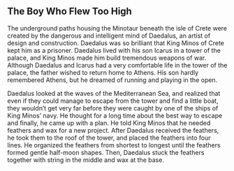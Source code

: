 ## The Boy Who Flew Too High

The underground paths housing the Minotaur beneath the isle of Crete were
created by the dangerous and intelligent mind of Daedalus, an artist of
design and construction. Daedalus was so brilliant that King Minos of Crete
kept him as a prisoner. Daedalus lived with his son Icarus in a tower of the
palace, and King Minos made him build tremendous weapons of war.
Although Daedalus and Icarus had a very comfortable life in the tower of the
palace, the father wished to return home to Athens. His son hardly
remembered Athens, but he dreamed of running and playing in the open.

Daedalus looked at the waves of the Mediterranean Sea, and realized that
even if they could manage to escape from the tower and find a little boat,
they wouldn’t get very far before they were caught by one of the ships of
King Minos’ navy. He thought for a long time about the best way to escape
and finally, he came up with a plan. He told King Minos that he needed
feathers and wax for a new project. After Daedalus received the feathers, he
took them to the roof of the tower, and placed the feathers into four lines.
He organized the feathers from shortest to longest until the feathers formed
gentle half-moon shapes. Then, Daedalus stuck the feathers together with
string in the middle and wax at the base.